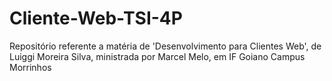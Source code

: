 # Cliente-Web-TSI-4P
Repositório referente a matéria de 'Desenvolvimento para Clientes Web', de Luiggi Moreira Silva, ministrada por Marcel Melo, em IF Goiano Campus Morrinhos
